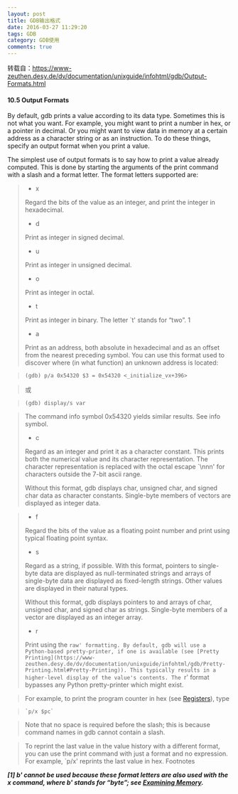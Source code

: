 ```yaml
---
layout: post
title: GDB输出格式
date: 2016-03-27 11:29:20
tags: GDB
category: GDB使用
comments: true
---
```



转载自：https://www-zeuthen.desy.de/dv/documentation/unixguide/infohtml/gdb/Output-Formats.html

#### 10.5 Output Formats

By default, gdb prints a value according to its data type. Sometimes this is not what you want. For example, you might want to print a number in hex, or a pointer in decimal. Or you might want to view data in memory at a certain address as a character string or as an instruction. To do these things, specify an output format when you print a value.

The simplest use of output formats is to say how to print a value already computed. This is done by starting the arguments of the print command with a slash and a format letter. The format letters supported are:

> * x
>
> Regard the bits of the value as an integer, and print the integer in hexadecimal. 
> * d
>
> Print as integer in signed decimal. 
> * u
>
> Print as integer in unsigned decimal. 
> * o
>
> Print as integer in octal. 
> * t
>
> Print as integer in binary. The letter `t' stands for “two”. 1 
> * a
>
> Print as an address, both absolute in hexadecimal and as an offset from the nearest preceding symbol. You can use this format used to discover where (in what function) an unknown address is located:

>    ```(gdb) p/a 0x54320 $3 = 0x54320 <_initialize_vx+396>    ```

> 或

>    ```(gdb) display/s var    ```

> The command info symbol 0x54320 yields similar results. See info symbol.
>
> * c
>
> Regard as an integer and print it as a character constant. This prints both the numerical value and its character representation. The character representation is replaced with the octal escape `\nnn' for characters outside the 7-bit ascii range.
>
> Without this format, gdb displays char, unsigned char, and signed char data as character constants. Single-byte members of vectors are displayed as integer data.

> * f
>
> Regard the bits of the value as a floating point number and print using typical floating point syntax. 
> * s
>
> Regard as a string, if possible. With this format, pointers to single-byte data are displayed as null-terminated strings and arrays of single-byte data are displayed as fixed-length strings. Other values are displayed in their natural types.
>
> Without this format, gdb displays pointers to and arrays of char, unsigned char, and signed char as strings. Single-byte members of a vector are displayed as an integer array.
>
> * r
>
> Print using the `raw' formatting. By default, gdb will use a Python-based pretty-printer, if one is available (see [Pretty Printing](https://www-zeuthen.desy.de/dv/documentation/unixguide/infohtml/gdb/Pretty-Printing.html#Pretty-Printing)). This typically results in a higher-level display of the value's contents. The `r' format bypasses any Python pretty-printer which might exist. 

> For example, to print the program counter in hex (see [Registers](https://www-zeuthen.desy.de/dv/documentation/unixguide/infohtml/gdb/Registers.html#Registers)), type

>     `p/x $pc`

> Note that no space is required before the slash; this is because command names in gdb cannot contain a slash.

> To reprint the last value in the value history with a different format, you can use the print command with just a format and no expression. For example, `p/x' reprints the last value in hex.
Footnotes

***[1] b' cannot be used because these format letters are also used with the x command, where b' stands for “byte”; see [Examining Memory](https://www-zeuthen.desy.de/dv/documentation/unixguide/infohtml/gdb/Memory.html#Memory).***
